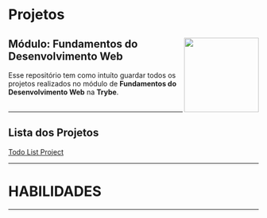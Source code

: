 # Projetos
<div align="center">
  <img height="150px" align="right" src="https://theme.zdassets.com/theme_assets/9633455/9814df697eaf49815d7df109110815ff887b3457.png" />
  <div align="left" style="display: inline_block">
    <h2>Módulo: Fundamentos do Desenvolvimento Web</h2>
    <span>Esse repositório tem como intuíto guardar todos os projetos realizados no módulo de <b>Fundamentos do Desenvolvimento Web</b> na <b>Trybe</b>.</span>       </div>
<br>
</div>

---

<div align="left" style="display: inline_block">
  <h2>Lista dos Projetos</h2>
  <a href="https://marlondlacerda.github.io/trybe-projetos/todo-list/">Todo List Project<a>
</div>

---

# HABILIDADES
 
---
